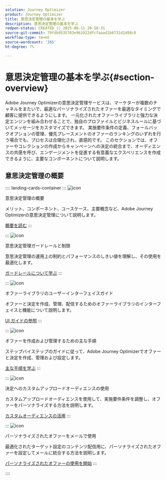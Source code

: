 ```yaml
---
solution: Journey Optimizer
product: Journey Optimizer
title: 意思決定管理の基本を学ぶ
description: 意思決定管理の基本を学ぶ
redpen-status: CREATED_||_2025-08-11_20-58-31
source-git-commit: 79fdb9535703e961922dfcfaaad1b6731d2d88c0
workflow-type: tm+mt
source-wordcount: '265'
ht-degree: 7%

---
```



# 意思決定管理の基本を学ぶ{#section-overview}

Adobe Journey Optimizerの意思決定管理サービスは、マーケターが複数のチャネルをまたいで、最適なパーソナライズされたオファーを最適なタイミングで顧客に提供できるようにします。 一元化されたオファーライブラリと強力な決定エンジンを組み合わせることで、独自のプロファイルとビジネスルールに基づいてメッセージをカスタマイズできます。 実施要件条件の定義、フォールバックオプションの管理、優先プレースメントのオファーのランキングのいずれを行う場合でも、プロセスは合理化され、直感的です。 このセクションでは、オファーやコレクションの作成からキャンペーンへの決定の統合まで、オーディエンスの共感を呼び、エンゲージメントを促進する有意義なエクスペリエンスを作成できるように、主要なコンポーネントについて説明します。

## 意思決定管理の概要

:::: landing-cards-container
:::
![icon](https://cdn.experienceleague.adobe.com/icons/book.svg?lang=ja)

意思決定管理の概要

メリット、コンポーネント、ユースケース、主要概念など、Adobe Journey Optimizerの意思決定管理について説明します。

[概要を読む](../using/offers/get-started/starting-offer-decisioning.md)
:::

:::
![icon](https://cdn.experienceleague.adobe.com/icons/shield-halved.svg?lang=ja)

意思決定管理ガードレールと制限

意思決定管理の運用上の制約とパフォーマンスのしきい値を理解し、その使用を最適化します。

[ガードレールについて学ぶ](../using/offers/decision-management-guardrails.md)
:::

:::
![icon](https://cdn.experienceleague.adobe.com/icons/gear.svg?lang=ja)

オファーライブラリのユーザーインターフェイスガイド

オファーと決定を作成、管理、配信するためのオファーライブラリのインターフェイスと機能について説明します。

[UI ガイドの参照](../using/offers/get-started/user-interface.md)
:::

:::
![icon](https://cdn.experienceleague.adobe.com/icons/list-check.svg?lang=ja)

オファーを作成および管理するための主な手順

ステップバイステップのガイドに従って、Adobe Journey Optimizerでオファーと決定を作成、管理および設定します。

[主な手順を学ぶ](../using/offers/offer-library/key-steps.md)
:::

:::
![icon](https://cdn.experienceleague.adobe.com/icons/bullseye.svg?lang=ja)

決定へのカスタムアップロードオーディエンスの使用

カスタムアップロードオーディエンスを使用して、実施要件条件を調整し、オファーをパーソナライズする方法を説明します。

[カスタムオーディエンスの活用](../using/offers/custom-upload-decisioning.md)
:::

:::
![icon](https://cdn.experienceleague.adobe.com/icons/circle-play.svg?lang=ja)

パーソナライズされたオファーをメールで使用

最適化されたターゲット設定のコンテンツ配信用に、パーソナライズされたオファーを設定してメールに統合する方法を説明します。

[パーソナライズされたオファーの使用を開始](../using/offers/offers-e2e.md)
:::

::::
